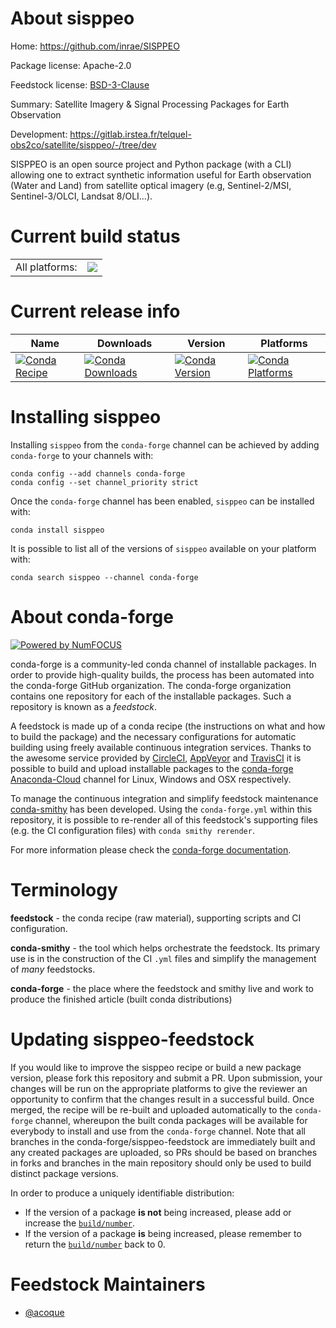 About sisppeo
=============

Home: https://github.com/inrae/SISPPEO

Package license: Apache-2.0

Feedstock license: [BSD-3-Clause](https://github.com/conda-forge/sisppeo-feedstock/blob/master/LICENSE.txt)

Summary: Satellite Imagery & Signal Processing Packages for Earth Observation

Development: https://gitlab.irstea.fr/telquel-obs2co/satellite/sisppeo/-/tree/dev

SISPPEO is an open source project and Python package (with a CLI)
allowing one to extract synthetic information useful for Earth observation
(Water and Land) from satellite optical imagery (e.g, Sentinel-2/MSI,
Sentinel-3/OLCI, Landsat 8/OLI…).


Current build status
====================


<table><tr><td>All platforms:</td>
    <td>
      <a href="https://dev.azure.com/conda-forge/feedstock-builds/_build/latest?definitionId=14185&branchName=master">
        <img src="https://dev.azure.com/conda-forge/feedstock-builds/_apis/build/status/sisppeo-feedstock?branchName=master">
      </a>
    </td>
  </tr>
</table>

Current release info
====================

| Name | Downloads | Version | Platforms |
| --- | --- | --- | --- |
| [![Conda Recipe](https://img.shields.io/badge/recipe-sisppeo-green.svg)](https://anaconda.org/conda-forge/sisppeo) | [![Conda Downloads](https://img.shields.io/conda/dn/conda-forge/sisppeo.svg)](https://anaconda.org/conda-forge/sisppeo) | [![Conda Version](https://img.shields.io/conda/vn/conda-forge/sisppeo.svg)](https://anaconda.org/conda-forge/sisppeo) | [![Conda Platforms](https://img.shields.io/conda/pn/conda-forge/sisppeo.svg)](https://anaconda.org/conda-forge/sisppeo) |

Installing sisppeo
==================

Installing `sisppeo` from the `conda-forge` channel can be achieved by adding `conda-forge` to your channels with:

```
conda config --add channels conda-forge
conda config --set channel_priority strict
```

Once the `conda-forge` channel has been enabled, `sisppeo` can be installed with:

```
conda install sisppeo
```

It is possible to list all of the versions of `sisppeo` available on your platform with:

```
conda search sisppeo --channel conda-forge
```


About conda-forge
=================

[![Powered by NumFOCUS](https://img.shields.io/badge/powered%20by-NumFOCUS-orange.svg?style=flat&colorA=E1523D&colorB=007D8A)](http://numfocus.org)

conda-forge is a community-led conda channel of installable packages.
In order to provide high-quality builds, the process has been automated into the
conda-forge GitHub organization. The conda-forge organization contains one repository
for each of the installable packages. Such a repository is known as a *feedstock*.

A feedstock is made up of a conda recipe (the instructions on what and how to build
the package) and the necessary configurations for automatic building using freely
available continuous integration services. Thanks to the awesome service provided by
[CircleCI](https://circleci.com/), [AppVeyor](https://www.appveyor.com/)
and [TravisCI](https://travis-ci.com/) it is possible to build and upload installable
packages to the [conda-forge](https://anaconda.org/conda-forge)
[Anaconda-Cloud](https://anaconda.org/) channel for Linux, Windows and OSX respectively.

To manage the continuous integration and simplify feedstock maintenance
[conda-smithy](https://github.com/conda-forge/conda-smithy) has been developed.
Using the ``conda-forge.yml`` within this repository, it is possible to re-render all of
this feedstock's supporting files (e.g. the CI configuration files) with ``conda smithy rerender``.

For more information please check the [conda-forge documentation](https://conda-forge.org/docs/).

Terminology
===========

**feedstock** - the conda recipe (raw material), supporting scripts and CI configuration.

**conda-smithy** - the tool which helps orchestrate the feedstock.
                   Its primary use is in the construction of the CI ``.yml`` files
                   and simplify the management of *many* feedstocks.

**conda-forge** - the place where the feedstock and smithy live and work to
                  produce the finished article (built conda distributions)


Updating sisppeo-feedstock
==========================

If you would like to improve the sisppeo recipe or build a new
package version, please fork this repository and submit a PR. Upon submission,
your changes will be run on the appropriate platforms to give the reviewer an
opportunity to confirm that the changes result in a successful build. Once
merged, the recipe will be re-built and uploaded automatically to the
`conda-forge` channel, whereupon the built conda packages will be available for
everybody to install and use from the `conda-forge` channel.
Note that all branches in the conda-forge/sisppeo-feedstock are
immediately built and any created packages are uploaded, so PRs should be based
on branches in forks and branches in the main repository should only be used to
build distinct package versions.

In order to produce a uniquely identifiable distribution:
 * If the version of a package **is not** being increased, please add or increase
   the [``build/number``](https://docs.conda.io/projects/conda-build/en/latest/resources/define-metadata.html#build-number-and-string).
 * If the version of a package **is** being increased, please remember to return
   the [``build/number``](https://docs.conda.io/projects/conda-build/en/latest/resources/define-metadata.html#build-number-and-string)
   back to 0.

Feedstock Maintainers
=====================

* [@acoque](https://github.com/acoque/)

